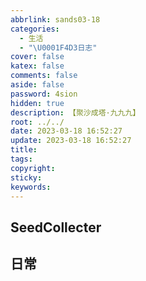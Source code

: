 ```yaml
---
abbrlink: sands03-18
categories:
  - 生活
  - "\U0001F4D3日志"
cover: false
katex: false
comments: false
aside: false
password: 4sion
hidden: true
description: 【聚沙成塔·九九九】
root: ../../
date: 2023-03-18 16:52:27
update: 2023-03-18 16:52:27
title:
tags:
copyright:
sticky:
keywords:
---
```


## SeedCollecter


## 日常